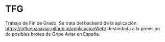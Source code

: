 # TFG
Trabajo de Fin de Grado. Se trata del backend de la aplicación https://influenzaaviar.github.io/applicacionWeb/ destindada a la previsión de posibles brotes de Gripe Aviar en España.
